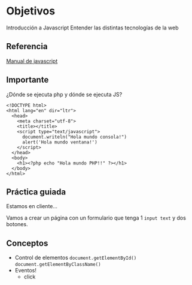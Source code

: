 # Objetivos

Introducción a Javascript
Entender las distintas tecnologías de la web


## Referencia

[Manual de javascript](apuntesPHP.pdf)

## Importante

¿Dónde se ejecuta php y dónde se ejecuta JS?

```
<!DOCTYPE html>
<html lang="en" dir="ltr">
  <head>
    <meta charset="utf-8">
    <title></title>
    <script type="text/javascript">
      document.writeln("Hola mundo consola!")
      alert('Hola mundo ventana!')
    </script>
  </head>
  <body>
    <h1><?php echo "Hola mundo PHP!!" ?></h1>
  </body>
</html>
```

## Práctica guiada

Estamos en cliente...

Vamos a crear un página con un formulario que tenga 1 ```input text``` y dos botones.

## Conceptos

- Control de elementos ```document.getElementById()``` ```document.getElementByClassName()```
- Eventos!
  - click
